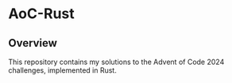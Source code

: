 # AoC-Rust

## Overview

This repository contains my solutions to the Advent of Code 2024 challenges, implemented in Rust.
